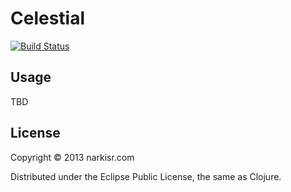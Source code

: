 # Celestial


[![Build Status](https://travis-ci.org/narkisr/celestial.png)](https://travis-ci.org/narkisr/celestial)

## Usage

TBD
 

## License

Copyright © 2013 narkisr.com

Distributed under the Eclipse Public License, the same as Clojure.
